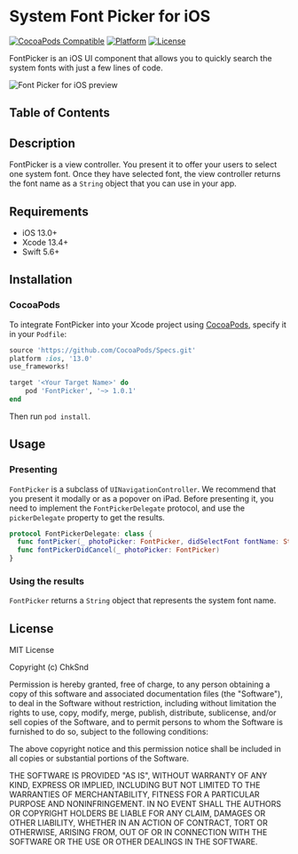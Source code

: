 # System Font Picker for iOS

[![CocoaPods Compatible](https://img.shields.io/cocoapods/v/FontPicker.svg?style=flat-square)](https://cocoapods.org/pods/FontPicker)
[![Platform](https://img.shields.io/cocoapods/p/FontPicker.svg?style=flat-square)](https://github.com/unsplash/unsplash-photopicker-ios)
[![License](https://img.shields.io/github/license/chksnd/fontpicker-ios.svg?style=flat-square)](https://github.com/unsplash/unsplash-photopicker-ios)

FontPicker is an iOS UI component that allows you to quickly search the system fonts with just a few lines of code.

![Font Picker for iOS preview](https://i.imgur.com/5IQzAzz.png "Font Picker for iOS")

## Table of Contents
## Description

FontPicker is a view controller. You present it to offer your users to select one system font. Once they have selected font, the view controller returns the font name as a `String` object that you can use in your app.

## Requirements

- iOS 13.0+
- Xcode 13.4+
- Swift 5.6+

## Installation

### CocoaPods

To integrate FontPicker into your Xcode project using [CocoaPods](https://cocoapods.org), specify it in your `Podfile`:

```ruby
source 'https://github.com/CocoaPods/Specs.git'
platform :ios, '13.0'
use_frameworks!

target '<Your Target Name>' do
    pod 'FontPicker', '~> 1.0.1'
end
```

Then run `pod install`.

## Usage

### Presenting

`FontPicker` is a subclass of `UINavigationController`. We recommend that you present it modally or as a popover on iPad. Before presenting it, you need to implement the `FontPickerDelegate` protocol, and use the `pickerDelegate` property to get the results.

```swift
protocol FontPickerDelegate: class {
  func fontPicker(_ photoPicker: FontPicker, didSelectFont fontName: String)
  func fontPickerDidCancel(_ photoPicker: FontPicker)
}
```

### Using the results

`FontPicker` returns a `String` object that represents the system font name.
## License

MIT License

Copyright (c) ChkSnd

Permission is hereby granted, free of charge, to any person obtaining a copy of this software and associated documentation files (the "Software"), to deal in the Software without restriction, including without limitation the rights to use, copy, modify, merge, publish, distribute, sublicense, and/or sell copies of the Software, and to permit persons to whom the Software is furnished to do so, subject to the following conditions:

The above copyright notice and this permission notice shall be included in all copies or substantial portions of the Software.

THE SOFTWARE IS PROVIDED "AS IS", WITHOUT WARRANTY OF ANY KIND, EXPRESS OR IMPLIED, INCLUDING BUT NOT LIMITED TO THE WARRANTIES OF MERCHANTABILITY, FITNESS FOR A PARTICULAR PURPOSE AND NONINFRINGEMENT. IN NO EVENT SHALL THE AUTHORS OR COPYRIGHT HOLDERS BE LIABLE FOR ANY CLAIM, DAMAGES OR OTHER LIABILITY, WHETHER IN AN ACTION OF CONTRACT, TORT OR OTHERWISE, ARISING FROM, OUT OF OR IN CONNECTION WITH THE SOFTWARE OR THE USE OR OTHER DEALINGS IN THE SOFTWARE.
